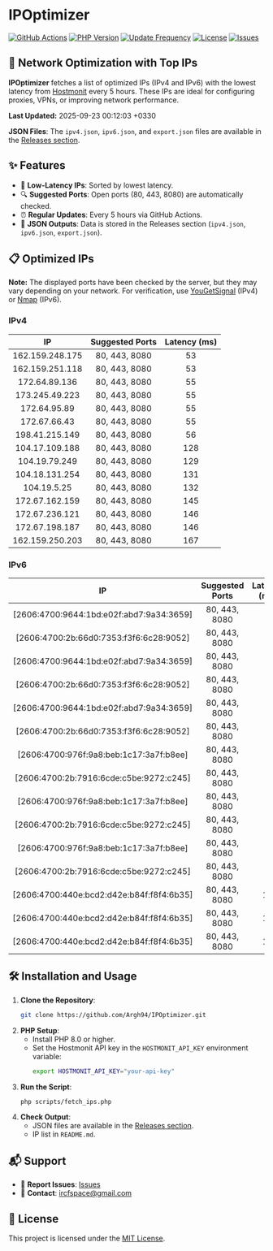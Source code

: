 # IPOptimizer

[![GitHub Actions](https://github.com/Argh94/IPOptimizer/workflows/IPOptimizer/badge.svg)](https://github.com/Argh94/IPOptimizer/actions)
[![PHP Version](https://img.shields.io/badge/PHP-8.0-blue)](https://www.php.net)
[![Update Frequency](https://img.shields.io/badge/Updates-Every%205%20Hours-green)](https://github.com/Argh94/IPOptimizer)
[![License](https://img.shields.io/badge/License-MIT-yellow)](https://opensource.org/licenses/MIT)
[![Issues](https://img.shields.io/github/issues/Argh94/IPOptimizer)](https://github.com/Argh94/IPOptimizer/issues)

## 🚀 Network Optimization with Top IPs

**IPOptimizer** fetches a list of optimized IPs (IPv4 and IPv6) with the lowest latency from [Hostmonit](https://hostmonit.com/) every 5 hours. These IPs are ideal for configuring proxies, VPNs, or improving network performance.

**Last Updated:** 2025-09-23 00:12:03 +0330

**JSON Files**: The `ipv4.json`, `ipv6.json`, and `export.json` files are available in the [Releases section](https://github.com/Argh94/IPOptimizer/releases).

## ✨ Features
- 📡 **Low-Latency IPs**: Sorted by lowest latency.
- 🔍 **Suggested Ports**: Open ports (80, 443, 8080) are automatically checked.
- ⏰ **Regular Updates**: Every 5 hours via GitHub Actions.
- 📄 **JSON Outputs**: Data is stored in the Releases section (`ipv4.json`, `ipv6.json`, `export.json`).

## 📋 Optimized IPs

**Note:** The displayed ports have been checked by the server, but they may vary depending on your network. For verification, use [YouGetSignal](https://www.yougetsignal.com/tools/open-ports/) (IPv4) or [Nmap](https://nmap.org/) (IPv6).

### IPv4
| IP | Suggested Ports | Latency (ms) |
|:---:|:---------------:|:------------:|
| 162.159.248.175 | 80, 443, 8080 | 53 |
| 162.159.251.118 | 80, 443, 8080 | 53 |
| 172.64.89.136 | 80, 443, 8080 | 55 |
| 173.245.49.223 | 80, 443, 8080 | 55 |
| 172.64.95.89 | 80, 443, 8080 | 55 |
| 172.67.66.43 | 80, 443, 8080 | 55 |
| 198.41.215.149 | 80, 443, 8080 | 56 |
| 104.17.109.188 | 80, 443, 8080 | 128 |
| 104.19.79.249 | 80, 443, 8080 | 129 |
| 104.18.131.254 | 80, 443, 8080 | 131 |
| 104.19.5.25 | 80, 443, 8080 | 132 |
| 172.67.162.159 | 80, 443, 8080 | 145 |
| 172.67.236.121 | 80, 443, 8080 | 146 |
| 172.67.198.187 | 80, 443, 8080 | 146 |
| 162.159.250.203 | 80, 443, 8080 | 167 |

### IPv6
| IP | Suggested Ports | Latency (ms) |
|:---:|:---------------:|:------------:|
| [2606:4700:9644:1bd:e02f:abd7:9a34:3659] | 80, 443, 8080 | 3 |
| [2606:4700:2b:66d0:7353:f3f6:6c28:9052] | 80, 443, 8080 | 3 |
| [2606:4700:9644:1bd:e02f:abd7:9a34:3659] | 80, 443, 8080 | 3 |
| [2606:4700:2b:66d0:7353:f3f6:6c28:9052] | 80, 443, 8080 | 3 |
| [2606:4700:9644:1bd:e02f:abd7:9a34:3659] | 80, 443, 8080 | 3 |
| [2606:4700:2b:66d0:7353:f3f6:6c28:9052] | 80, 443, 8080 | 3 |
| [2606:4700:976f:9a8:beb:1c17:3a7f:b8ee] | 80, 443, 8080 | 4 |
| [2606:4700:2b:7916:6cde:c5be:9272:c245] | 80, 443, 8080 | 4 |
| [2606:4700:976f:9a8:beb:1c17:3a7f:b8ee] | 80, 443, 8080 | 4 |
| [2606:4700:2b:7916:6cde:c5be:9272:c245] | 80, 443, 8080 | 4 |
| [2606:4700:976f:9a8:beb:1c17:3a7f:b8ee] | 80, 443, 8080 | 4 |
| [2606:4700:2b:7916:6cde:c5be:9272:c245] | 80, 443, 8080 | 4 |
| [2606:4700:440e:bcd2:d42e:b84f:f8f4:6b35] | 80, 443, 8080 | 13 |
| [2606:4700:440e:bcd2:d42e:b84f:f8f4:6b35] | 80, 443, 8080 | 13 |
| [2606:4700:440e:bcd2:d42e:b84f:f8f4:6b35] | 80, 443, 8080 | 13 |

## 🛠️ Installation and Usage
1. **Clone the Repository**:
   ```bash
   git clone https://github.com/Argh94/IPOptimizer.git
   ```
2. **PHP Setup**:
   - Install PHP 8.0 or higher.
   - Set the Hostmonit API key in the `HOSTMONIT_API_KEY` environment variable:
     ```bash
     export HOSTMONIT_API_KEY="your-api-key"
     ```
3. **Run the Script**:
   ```bash
   php scripts/fetch_ips.php
   ```
4. **Check Output**:
   - JSON files are available in the [Releases section](https://github.com/Argh94/IPOptimizer/releases).
   - IP list in `README.md`.

## 📬 Support
- 🐛 **Report Issues**: [Issues](https://github.com/Argh94/IPOptimizer/issues)
- 📧 **Contact**: [ircfspace@gmail.com](mailto:ircfspace@gmail.com)

## 📄 License
This project is licensed under the [MIT License](https://github.com/Argh94/HandWave/blob/main/LICENCE).

